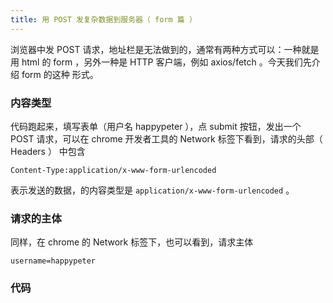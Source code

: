 ```yaml
---
title: 用 POST 发复杂数据到服务器（ form 篇 ）
---
```


浏览器中发 POST 请求，地址栏是无法做到的，通常有两种方式可以：一种就是用 html 的
form ，另外一种是 HTTP 客户端，例如 axios/fetch 。今天我们先介绍 form 的这种
形式。



### 内容类型

代码跑起来，填写表单（用户名 happypeter ），点 submit 按钮，发出一个 POST 请求，可以在 chrome 开发者工具的 Network
标签下看到，请求的头部（ Headers ） 中包含

```
Content-Type:application/x-www-form-urlencoded
```

表示发送的数据，的内容类型是 `application/x-www-form-urlencoded` 。

### 请求的主体

同样，在 chrome 的 Network 标签下，也可以看到，请求主体

```
username=happypeter
```




### 代码
